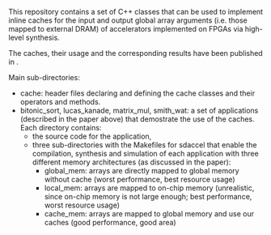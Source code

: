 This repository contains a set of C++ classes that can be used to implement inline caches for the input and output global array arguments (i.e. those mapped to external DRAM) of accelerators implemented on FPGAs via high-level synthesis.

The caches, their usage and the corresponding results have been published in <insert citation when ready>.

Main sub-directories:
* cache: header files declaring and defining the cache classes and their operators and methods.
* bitonic_sort, lucas_kanade, matrix_mul, smith_wat: a set of applications (described in the paper above) that demostrate the use of the caches. Each directory contains:
  * the source code for the application,
  * three sub-directories with the Makefiles for sdaccel that enable the compilation, synthesis and simulation of each application with three different memory architectures (as discussed in the paper):
    * global_mem: arrays are directly mapped to global memory without cache (worst performance, best resource usage)
    * local_mem: arrays are mapped to on-chip memory (unrealistic, since on-chip memory is not large enough; best performance, worst resource usage)
    * cache_mem: arrays are mapped to global memory and use our caches (good performance, good area)
